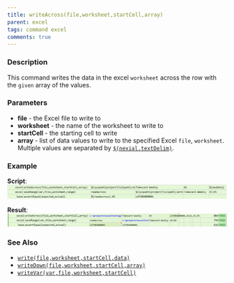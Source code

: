 ```yaml
---
title: writeAcross(file,worksheet,startCell,array)
parent: excel
tags: command excel
comments: true
---
```



### Description
This command writes the data in the excel `worksheet` across the row with the `given` array of the values.


### Parameters
- **file** - the Excel file to write to
- **worksheet** - the name of the worksheet to write to
- **startCell** - the starting cell to write
- **array** - list of data values to write to the specified Excel `file`, `worksheet`.  Multiple values are separated by 
  [`$(nexial.textDelim)`](../../systemvars/index#nexial.textDelim).
    

### Example
**Script**:<br/>
![](image/writeAcross_01.png)

**Result**:<br/>
![](image/writeAcross_02.png)


### See Also
- [`write(file,worksheet,startCell,data)`](write(file,worksheet,startCell,data))
- [`writeDown(file,worksheet,startCell,array)`](writeDown(file,worksheet,startCell,array))
- [`writeVar(var,file,worksheet,startCell)`](writeVar(var,file,worksheet,startCell))
